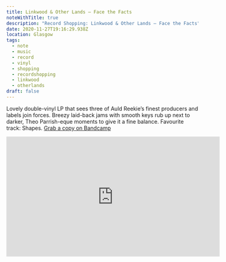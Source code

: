 ```yaml
---
title: Linkwood & Other Lands – Face the Facts
noteWithTitle: true
description: "Record Shopping: Linkwood & Other Lands – Face the Facts"
date: 2020-11-27T19:16:29.938Z
location: Glasgow
tags:
  - note
  - music
  - record
  - vinyl
  - shopping
  - recordshopping
  - linkwood
  - otherlands
draft: false
---
```

Lovely double-vinyl LP that sees three of Auld Reekie’s finest producers and labels join forces. Breezy laid-back jams with smooth keys rub up next to darker, Theo Parrish-eque moments to give it a fine balance. Favourite track: Shapes. [Grab a copy on Bandcamp](https://aotns.bandcamp.com/album/face-the-facts) [](https://bit.ly/3feSzRP)

<div class="l-frame"><iframe title="Linkwood & Other Lands – Shapes" width="560" height="315" src="https://www.youtube-nocookie.com/embed/oCdHPH77b5c" frameborder="0" allow="accelerometer; autoplay; clipboard-write; encrypted-media; gyroscope; picture-in-picture" allowfullscreen></iframe></div>
